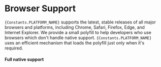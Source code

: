 # Browser Support

`{Constants.PLATFORM_NAME}` supports the latest, stable releases of all major browsers and platforms, including Chrome, Safari, Firefox, Edge, and Internet Explorer. We provide a small polyfill to help developers who use browsers which don't handle native support. `{Constants.PLATFORM_NAME}` uses an efficient mechanism that loads the polyfill just only when it's required.

#### Full native support

<Browsers version />
